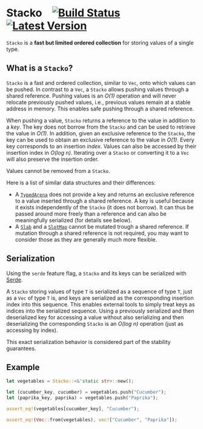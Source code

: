 # Stacko    [![Build Status]][actions] [![Latest Version]][crates.io]

[Build Status]: https://img.shields.io/github/workflow/status/koehlma/stacko-rs/Pipeline/main?label=tests
[actions]: https://github.com/koehlma/stacko-rs/actions
[Latest Version]: https://img.shields.io/crates/v/stacko.svg
[crates.io]: https://crates.io/crates/stacko


`Stacko` is a **fast but limited ordered collection** for storing values of a single
type.


## What is a `Stacko`?

`Stacko` is a fast and ordered collection, similar to `Vec`, onto which values
can be pushed. In contrast to a `Vec`, a `Stacko` allows pushing values
through a shared reference. Pushing values is an *O(1)* operation and will never
relocate previously pushed values, i.e., previous values remain at a stable address
in memory. This enables safe pushing through a shared reference.

When pushing a value, `Stacko` returns a reference to the value in addition to a
*key*. The key does not borrow from the `Stacko` and can be used to retrieve the
value in *O(1)*. In addition, given an exclusive reference to the `Stacko`, the key
can be used to obtain an exclusive reference to the value in *O(1)*. Every key
corresponds to an insertion *index*. Values can also be accessed by their insertion
index in *O(log n)*. Iterating over a `Stacko` or converting it to a `Vec` will
also preserve the insertion order.

Values cannot be removed from a `Stacko`.

Here is a list of similar data structures and their differences:

- A [`TypedArena`](https://docs.rs/typed-arena/) does not provide a key and
  returns an exclusive reference to a value inserted through a shared reference. A
  key is useful because it exists independently of the `Stacko` (it does not
  borrow). It can thus be passed around more freely than a reference and
  can also be meaningfully serialized (for details see below).
- A [`Slab`](https://docs.rs/slab) and a [`SlotMap`](https://docs.rs/slotmap) cannot
  be mutated trough a shared reference. If mutation through a shared reference is
  not required, you may want to consider those as they are generally much more
  flexible.


## Serialization

Using the `serde` feature flag, a `Stacko` and its keys can be serialized with
[Serde](https://serde.rs/).

A `Stacko` storing values of type `T` is serialized as a sequence of type `T`,
just as a `Vec` of type `T` is, and keys are serialized as the corresponding
insertion index into this sequence. This enables external tools to simply treat keys
as indices into the serialized sequence. Using a previously serialized and then
deserialized key for accessing a value without also serializing and then deserializing
the corresponding `Stacko` is an *O(log n)* operation (just as accessing by index).

This exact serialization behavior is considered part of the stability guarantees.


## Example

```rust
let vegetables = Stacko::<&'static str>::new();

let (cucumber_key, cucumber) = vegetables.push("Cucumber");
let (paprika_key, paprika) = vegetables.push("Paprika");

assert_eq!(vegetables[cucumber_key], "Cucumber");

assert_eq!(Vec::from(vegetables), vec!["Cucumber", "Paprika"]);
```